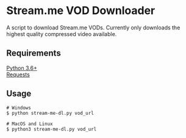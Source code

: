 # Stream.me VOD Downloader
A script to download Stream.me VODs.
Currently only downloads the highest quality compressed video available.

## Requirements

[Python 3.6+](python.org)  
[Requests](http://docs.python-requests.org/en/master/)

## Usage
```console
# Windows
$ python stream-me-dl.py vod_url

# MacOS and Linux
$ python3 stream-me-dl.py vod_url
```